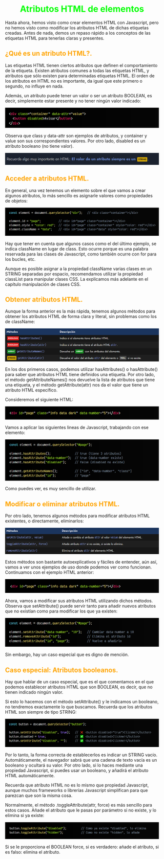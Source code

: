 # <span style="color:lime"><center>Atributos HTML de elementos</center></span>

Hasta ahora, hemos visto como crear elementos HTML con Javascript, pero no hemos visto como modificar los atributos HTML de dichas etiquetas creadas. Antes de nada, demos un repaso rápido a los conceptos de las etiquetas HTML para tenerlas claras y presentes.

## <span style="color:orange">¿Qué es un atributo HTML?.</span>
Las etiquetas HTML tienen ciertos atributos que definen el comportamiento de la etiqueta. Existen atributos comunes a todas las etiquetas HTML, y atributos que sólo existen para determinadas etiquetas HTML. El orden de los atributos en HTML no es importante, da igual que este primero o segundo, no influye en nada.

Además, un atributo puede tener un valor o ser un atributo BOOLEAN, es decir, simplemente estar presente y no tener ningún valor indicado:

![alt text](./imagenes-atributos-html-de-elementos/image.png)

Observa que class y data-attr son ejemplos de atributos, y container y value son sus correspondientes valores. Por otro lado, disabled es un atributo booleano (no tiene valor).

![alt text](./imagenes-atributos-html-de-elementos/image-1.png)

## <span style="color:orange">Acceder a atributos HTML.</span>
En general, una vez tenemos un elemento sobre el que vamos a crear algunos atributos, lo más sencillo es asignarle valores como propiedades de objetos:

![alt text](./imagenes-atributos-html-de-elementos/image-2.png)

Hay que tener en cuenta que algunos casos como el del último ejemplo, se indica className en lugar de class. Esto ocurre porque es una palabra reservada para las clases de Javascript, como también ocurre con for para los bucles, etc.

Aunque es posible asignar a la propiedad className varias clases en un STRING separadas por espacio, recomendamos utilizar la propiedad classList para manipular clases CSS. La explicamos más adelante en el capítulo manipulación de clases CSS.

## <span style="color:orange">Obtener atributos HTML.</span>
Aunque la forma anterior es la más rápida, tenemos algunos métodos para obtener los atributos HTML de forma clara y literal, sin problemas como los de className:

![alt text](./imagenes-atributos-html-de-elementos/image-3.png)

En los dos primeros casos, podemos utilizar hasAttributes() o hasAttribute() para saber que atributos HTML tiene definidos una etiqueta. Por otro lado, el método getAttributeNames() nos devuelve la lista de atributos que tiene una etiqueta, y el método getAttribute(attr) nos da el valor que tiene un atributo HTML específico.

Consideremos el siguiente HTML:

![alt text](./imagenes-atributos-html-de-elementos/image-4.png)

Vamos a aplicar las siguientes lineas de Javascript, trabajando con ese elemento:

![alt text](./imagenes-atributos-html-de-elementos/image-5.png)

Como puedes ver, es muy sencillo de utilizar.

## <span style="color:orange">Modificar o eliminar atributos HTML.</span>
Por otro lado, tenemos algunos métodos para modificar atributos HTML existentes, o directamente, eliminarlos:

![alt text](./imagenes-atributos-html-de-elementos/image-6.png)

Estos métodos son bastante autoexplicativos y fáciles de entender, aún así, vamos a ver unos ejemplos de uso donde podemos ver como funcionan. Continuamos con el ejemplo HTML anterior:

![alt text](./imagenes-atributos-html-de-elementos/image-7.png)

Ahora, vamos a modificar sus atributos HTML utilizando dichos métodos. Observa que setAttribute() puede servir tanto para añadir nuevos atributos que no existían como para modificar los que ya existen:

![alt text](./imagenes-atributos-html-de-elementos/image-8.png)

Sin embargo, hay un caso especial que es digno de mención.

## <span style="color:orange">Caso especial: Atributos booleanos.</span>
Hay que hablar de un caso especial, que es el que comentamos en el que podemos establecer atributos HTML que son BOOLEAN, es decir, que no tienen indicado ningún valor.

Si esto lo hacemos con el método setAttribute() y le indicamos un booleano, no tendremos exactamente lo que buscamos. Recuerda que los atributos HTML son siempre de tipo STRING:

![alt text](./imagenes-atributos-html-de-elementos/image-9.png)

Por lo tanto, la forma correcta de establecerlos es indicar un STRING vacío. Automáticamente, el navegador sabrá que una cadena de texto vacía es un booleano y ocultará su valor. Por otro lado, si lo haces mediante una propiedad Javascript, si puedes usar un booleano, y añadirá el atributo HTML automáticamente.

Recuerda que atributo HTML no es lo mismo que propiedad Javascript, aunque muchos frameworks o librerías Javascript simplifican para que parezcan que son la misma cosa.

Normalmente, el método .toggleAttribute(attr, force) es más sencillo para estos casos. Añade el atributo que le pasas por parámetro si no existe, y lo elimina si ya existe:

![alt text](./imagenes-atributos-html-de-elementos/image-10.png)

Si se le proporciona el BOOLEAN force, si es verdadero: añade el atributo, si es falso: elimina el atributo.

